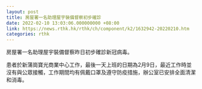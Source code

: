```yaml
---
layout: post
title: 房屋署一名助理屋宇裝備督察初步確診
date: 2022-02-10 13:03:06.000000000 +08:00
link: https://news.rthk.hk/rthk/ch/component/k2/1632942-20220210.htm
categories: rthk
---
```


房屋署一名助理屋宇裝備督察昨日初步確診新冠病毒。
 
患者於新蒲崗寶光商業中心工作，最後一天上班的日期為2月9日，最近工作時並沒有與公眾接觸，工作期間均有佩戴口罩及遵守防疫措施，辦公室已安排全面清潔和消毒。
